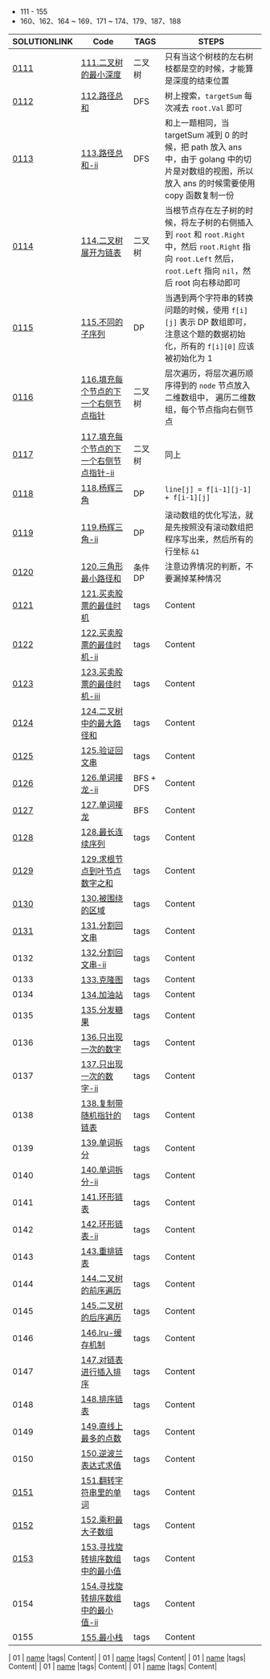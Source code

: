 - 111 - 155
- 160、162、164 ~ 169、171 ~ 174、179、187、188

| SOLUTIONLINK | Code | TAGS | STEPS |
| ------ | ---- | ---- | ------ |
| [0111](https://leetcode-cn.com/problems/minimum-depth-of-binary-tree/solution/lc111-fengwei2002-by-kycu-y68q/) | [111.二叉树的最小深度](https://github.com/fengwei2002/Algorithm/blob/main/Leetcode/111.二叉树的最小深度.go) | 二叉树 | 只有当这个树枝的左右树枝都是空的时候，才能算是深度的结束位置|
| [0112](https://leetcode-cn.com/problems/path-sum/solution/lc112-fengwei2002-by-kycu-gurg/) | [112.路径总和](https://github.com/fengwei2002/Algorithm/blob/main/Leetcode/112.路径总和.go) | DFS | 树上搜索，`targetSum` 每次减去 `root.Val` 即可|
| [0113](https://leetcode-cn.com/problems/path-sum-ii/solution/lc113-fengwei2002-guan-yu-bu-li-jie-slic-hank/) | [113.路径总和-ii](https://github.com/fengwei2002/Algorithm/blob/main/Leetcode/113.路径总和-ii.go) | DFS | 和上一题相同，当 targetSum 减到 0 的时候，把 path 放入 ans 中，由于 golang 中的切片是对数组的视图，所以放入 ans 的时候需要使用 copy 函数复制一份|
| [0114](https://leetcode-cn.com/problems/flatten-binary-tree-to-linked-list/solution/lc114-fengwei2002-by-kycu-13h6/) | [114.二叉树展开为链表](https://github.com/fengwei2002/Algorithm/blob/main/Leetcode/114.二叉树展开为链表.go) | 二叉树 | 当根节点存在左子树的时候，将左子树的右侧插入到 `root` 和 `root.Right` 中，然后 `root.Right` 指向 `root.Left` 然后，`root.Left` 指向 `nil`，然后 root 向右移动即可|
| [0115](https://leetcode-cn.com/problems/distinct-subsequences/solution/lc115-fengwei2002-by-kycu-6xrr/) | [115.不同的子序列](https://github.com/fengwei2002/Algorithm/blob/main/Leetcode/115.不同的子序列.go) | DP | 当遇到两个字符串的转换问题的时候，使用 `f[i][j]` 表示 DP 数组即可，注意这个题的数据初始化，所有的 `f[i][0]` 应该被初始化为 1|
| [0116](https://leetcode-cn.com/problems/populating-next-right-pointers-in-each-node/solution/lc116-fengwei2002-by-kycu-u83a/) | [116.填充每个节点的下一个右侧节点指针](https://github.com/fengwei2002/Algorithm/blob/main/Leetcode/116.填充每个节点的下一个右侧节点指针.go) | 二叉树 | 层次遍历，将层次遍历顺序得到的 `node` 节点放入二维数组中， 遍历二维数组，每个节点指向右侧节点 |
| [0117](https://leetcode-cn.com/problems/populating-next-right-pointers-in-each-node-ii/solution/lc117-fengwei2002-by-kycu-pvjd/) | [117.填充每个节点的下一个右侧节点指针-ii](https://github.com/fengwei2002/Algorithm/blob/main/Leetcode/117.填充每个节点的下一个右侧节点指针-ii.go) | 二叉树 | 同上 |
| [0118](https://leetcode-cn.com/problems/pascals-triangle/solution/lc118-fengwei2002-by-kycu-5q8i/) | [118.杨辉三角](https://github.com/fengwei2002/Algorithm/blob/main/Leetcode/118.杨辉三角.go) | DP | `line[j] = f[i-1][j-1] + f[i-1][j]`|
| [0119](https://leetcode-cn.com/problems/pascals-triangle-ii/solution/lc119-fengwei2002-by-kycu-nfcf/) | [119.杨辉三角-ii](https://github.com/fengwei2002/Algorithm/blob/main/Leetcode/119.杨辉三角-ii.go) | DP | 滚动数组的优化写法，就是先按照没有滚动数组把程序写出来，然后所有的行坐标 `&1` |
| [0120](https://leetcode-cn.com/problems/triangle/solution/lc120-fengwei2002-by-kycu-rcxn/) | [120.三角形最小路径和](https://github.com/fengwei2002/Algorithm/blob/main/Leetcode/120.三角形最小路径和.go) | 条件 DP | 注意边界情况的判断，不要漏掉某种情况|
| [0121](https://leetcode-cn.com/problems/best-time-to-buy-and-sell-stock/solution/lc121-fengwei2002-by-kycu-38dw/) | [121.买卖股票的最佳时机](https://github.com/fengwei2002/Algorithm/blob/main/Leetcode/121.买卖股票的最佳时机.go) |tags| Content|
| [0122](https://leetcode-cn.com/problems/best-time-to-buy-and-sell-stock-ii/solution/lc122-fengwei2002-by-kycu-irmm/) | [122.买卖股票的最佳时机-ii](https://github.com/fengwei2002/Algorithm/blob/main/Leetcode/122.买卖股票的最佳时机-ii.go) |tags| Content|
| [0123](https://leetcode-cn.com/problems/best-time-to-buy-and-sell-stock-iii/solution/lc123-fengwei2002-by-kycu-srvo/) | [123.买卖股票的最佳时机-iii](https://github.com/fengwei2002/Algorithm/blob/main/Leetcode/123.买卖股票的最佳时机-iii.go) |tags| Content|
| [0124](https://leetcode-cn.com/problems/binary-tree-maximum-path-sum/solution/lc124-fengwei2002-by-kycu-xg9w/) | [124.二叉树中的最大路径和](https://github.com/fengwei2002/Algorithm/blob/main/Leetcode/124.二叉树中的最大路径和.cpp) |tags| Content|
| [0125](https://leetcode-cn.com/problems/valid-palindrome/solution/lc125-fengwei2002-by-kycu-j760/) | [125.验证回文串](https://github.com/fengwei2002/Algorithm/blob/main/Leetcode/125.验证回文串.cpp) |tags| Content|
| [0126](https://leetcode-cn.com/problems/word-ladder-ii/solution/lc126-fengwei2002-by-kycu-5lcn/) | [126.单词接龙-ii](https://github.com/fengwei2002/Algorithm/blob/main/Leetcode/126.单词接龙-ii.cpp) | BFS + DFS| Content|
| [0127](https://leetcode-cn.com/problems/word-ladder/solution/lc127-fengwei2002-by-kycu-g7g3/) | [127.单词接龙](https://github.com/fengwei2002/Algorithm/blob/main/Leetcode/127.单词接龙.cpp) | BFS | Content|
| [0128](https://leetcode-cn.com/problems/longest-consecutive-sequence/solution/lc128-fengwei2002-by-kycu-c4ez/) | [128.最长连续序列](https://github.com/fengwei2002/Algorithm/blob/main/Leetcode/128.最长连续序列.cpp) |tags| Content|
| [0129](https://leetcode-cn.com/problems/sum-root-to-leaf-numbers/solution/lc129-fengwei2002-by-kycu-jr9s/) | [129.求根节点到叶节点数字之和](https://github.com/fengwei2002/Algorithm/blob/main/Leetcode/129.求根节点到叶节点数字之和.cpp) |tags| Content|
| [0130](https://leetcode-cn.com/problems/surrounded-regions/solution/lc130-fengwei2002-ni-xiang-si-kao-by-kyc-6s1a/) | [130.被围绕的区域](https://github.com/fengwei2002/Algorithm/blob/main/Leetcode/130.被围绕的区域.cpp) |tags| Content|
| [0131](https://leetcode-cn.com/problems/palindrome-partitioning/solution/lc131-fengwei2002-dfs-by-kycu-eow5/) | [131.分割回文串](https://github.com/fengwei2002/Algorithm/blob/main/Leetcode/131.分割回文串.cpp) |tags| Content|
| 0132 | [132.分割回文串-ii](https://github.com/fengwei2002/Algorithm/blob/main/Leetcode/132.分割回文串-ii.cpp) |tags| Content|
| 0133 | [133.克隆图](https://github.com/fengwei2002/Algorithm/blob/main/Leetcode/133.克隆图.cpp) |tags| Content|
| 0134 | [134.加油站](https://github.com/fengwei2002/Algorithm/blob/main/Leetcode/134.加油站.cpp) |tags| Content|
| 0135 | [135.分发糖果](https://github.com/fengwei2002/Algorithm/blob/main/Leetcode/135.分发糖果.cpp) |tags| Content|
| 0136 | [136.只出现一次的数字](https://github.com/fengwei2002/Algorithm/blob/main/Leetcode/136.只出现一次的数字.cpp) |tags| Content|
| 0137 | [137.只出现一次的数字-ii](https://github.com/fengwei2002/Algorithm/blob/main/Leetcode/137.只出现一次的数字-ii.cpp) |tags| Content|
| 0138 | [138.复制带随机指针的链表](https://github.com/fengwei2002/Algorithm/blob/main/Leetcode/138.复制带随机指针的链表.cpp) |tags| Content|
| 0139 | [139.单词拆分](https://github.com/fengwei2002/Algorithm/blob/main/Leetcode/139.单词拆分.cpp) |tags| Content|
| 0140 | [140.单词拆分-ii](https://github.com/fengwei2002/Algorithm/blob/main/Leetcode/140.单词拆分-ii.cpp) |tags| Content|
| 0141 | [141.环形链表](https://github.com/fengwei2002/Algorithm/blob/main/Leetcode/141.环形链表.cpp) |tags| Content|
| 0142 | [142.环形链表-ii](https://github.com/fengwei2002/Algorithm/blob/main/Leetcode/142.环形链表-ii.cpp) |tags| Content|
| 0143 | [143.重排链表](https://github.com/fengwei2002/Algorithm/blob/main/Leetcode/143.重排链表.cpp) |tags| Content|
| 0144 | [144.二叉树的前序遍历](https://github.com/fengwei2002/Algorithm/blob/main/Leetcode/144.二叉树的前序遍历.cpp) |tags| Content|
| 0145 | [145.二叉树的后序遍历](https://github.com/fengwei2002/Algorithm/blob/main/Leetcode/145.二叉树的后序遍历.cpp) |tags| Content|
| 0146 | [146.lru-缓存机制](https://github.com/fengwei2002/Algorithm/blob/main/Leetcode/146.lru-缓存机制.cpp) |tags| Content|
| 0147 | [147.对链表进行插入排序](https://github.com/fengwei2002/Algorithm/blob/main/Leetcode/147.对链表进行插入排序.cpp) |tags| Content|
| 0148 | [148.排序链表](https://github.com/fengwei2002/Algorithm/blob/main/Leetcode/148.排序链表.cpp) |tags| Content|
| 0149 | [149.直线上最多的点数](https://github.com/fengwei2002/Algorithm/blob/main/Leetcode/149.直线上最多的点数.cpp) |tags| Content|
| 0150 | [150.逆波兰表达式求值](https://github.com/fengwei2002/Algorithm/blob/main/Leetcode/150.逆波兰表达式求值.cpp) |tags| Content|
| [0151](https://leetcode-cn.com/problems/reverse-words-in-a-string/solution/lc151-fengwei2002-by-kycu-6816/) | [151.翻转字符串里的单词](https://github.com/fengwei2002/Algorithm/blob/main/Leetcode/151.翻转字符串里的单词.cpp) |tags| Content|
| [0152](https://leetcode-cn.com/problems/maximum-product-subarray/solution/lc152-fengwei2002-by-kycu-4fhy/) | [152.乘积最大子数组](https://github.com/fengwei2002/Algorithm/blob/main/Leetcode/152.乘积最大子数组.cpp) |tags| Content|
| [0153](https://leetcode-cn.com/problems/find-minimum-in-rotated-sorted-array/solution/lc153-fengwei2002-by-kycu-xu8a/) | [153.寻找旋转排序数组中的最小值](https://github.com/fengwei2002/Algorithm/blob/main/Leetcode/153.寻找旋转排序数组中的最小值.cpp) |tags| Content|
| 0154 | [154.寻找旋转排序数组中的最小值-ii](https://github.com/fengwei2002/Algorithm/blob/main/Leetcode/154.寻找旋转排序数组中的最小值-ii.cpp) |tags| Content|
| 0155 | [155.最小栈](https://github.com/fengwei2002/Algorithm/blob/main/Leetcode/155.最小栈.cpp) |tags| Content|

| 01 | [name](https://github.com/fengwei2002/Algorithm/blob/main/Leetcode/name.cpp) |tags| Content|
| 01 | [name](https://github.com/fengwei2002/Algorithm/blob/main/Leetcode/name.cpp) |tags| Content|
| 01 | [name](https://github.com/fengwei2002/Algorithm/blob/main/Leetcode/name.cpp) |tags| Content|
| 01 | [name](https://github.com/fengwei2002/Algorithm/blob/main/Leetcode/name.cpp) |tags| Content|
| 01 | [name](https://github.com/fengwei2002/Algorithm/blob/main/Leetcode/name.cpp) |tags| Content|